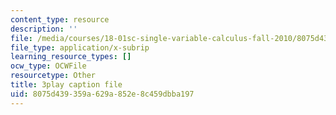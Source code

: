 ```yaml
---
content_type: resource
description: ''
file: /media/courses/18-01sc-single-variable-calculus-fall-2010/8075d439359a629a852e8c459dbba197_YN7k_bXXggY.srt
file_type: application/x-subrip
learning_resource_types: []
ocw_type: OCWFile
resourcetype: Other
title: 3play caption file
uid: 8075d439-359a-629a-852e-8c459dbba197
---
```

